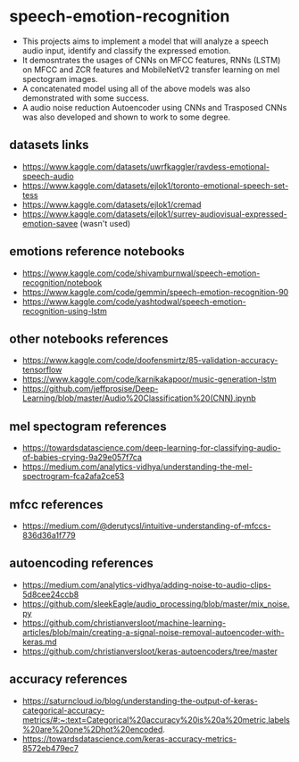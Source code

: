 # speech-emotion-recognition

* This projects aims to implement a model that will analyze a speech audio input, identify and classify the expressed emotion.
* It demosntrates the usages of CNNs on MFCC features, RNNs (LSTM) on MFCC and ZCR features and MobileNetV2 transfer learning on mel spectogram images.
* A concatenated model using all of the above models was also demonstrated with some success.
* A audio noise reduction Autoencoder using CNNs and Trasposed CNNs was also developed and shown to work to some degree.


## datasets links
* https://www.kaggle.com/datasets/uwrfkaggler/ravdess-emotional-speech-audio
* https://www.kaggle.com/datasets/ejlok1/toronto-emotional-speech-set-tess
* https://www.kaggle.com/datasets/ejlok1/cremad
* https://www.kaggle.com/datasets/ejlok1/surrey-audiovisual-expressed-emotion-savee (wasn't used)

## emotions reference notebooks
* https://www.kaggle.com/code/shivamburnwal/speech-emotion-recognition/notebook
* https://www.kaggle.com/code/gemmin/speech-emotion-recognition-90
* https://www.kaggle.com/code/yashtodwal/speech-emotion-recognition-using-lstm

## other notebooks references
* https://www.kaggle.com/code/doofensmirtz/85-validation-accuracy-tensorflow
* https://www.kaggle.com/code/karnikakapoor/music-generation-lstm
* https://github.com/jeffprosise/Deep-Learning/blob/master/Audio%20Classification%20(CNN).ipynb

## mel spectogram references
* https://towardsdatascience.com/deep-learning-for-classifying-audio-of-babies-crying-9a29e057f7ca
* https://medium.com/analytics-vidhya/understanding-the-mel-spectrogram-fca2afa2ce53

## mfcc references
* https://medium.com/@derutycsl/intuitive-understanding-of-mfccs-836d36a1f779

## autoencoding references
* https://medium.com/analytics-vidhya/adding-noise-to-audio-clips-5d8cee24ccb8
* https://github.com/sleekEagle/audio_processing/blob/master/mix_noise.py
* https://github.com/christianversloot/machine-learning-articles/blob/main/creating-a-signal-noise-removal-autoencoder-with-keras.md
* https://github.com/christianversloot/keras-autoencoders/tree/master
  
## accuracy references
* https://saturncloud.io/blog/understanding-the-output-of-keras-categorical-accuracy-metrics/#:~:text=Categorical%20accuracy%20is%20a%20metric,labels%20are%20one%2Dhot%20encoded.
* https://towardsdatascience.com/keras-accuracy-metrics-8572eb479ec7
